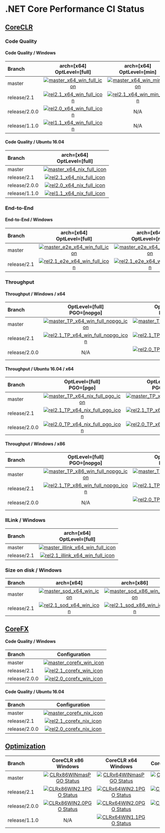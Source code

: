 # .NET Core Performance CI Status

## [CoreCLR](https://github.com/dotnet/coreclr)

### Code Quality

[//]: # (https://ci2.dot.net/job/dotnet_coreclr/job/perf/job/master/job/perf_Ubuntu16.04/lastCompletedBuild/buildTimestamp)

#### Code Quality / Windows

| Branch        | arch=[x64]<br>OptLevel=[full]                      | arch=[x64]<br>OptLevel=[min]                     | arch=[x86]<br>OptLevel=[full]                      | arch=[x86]<br>OptLevel=[min]                     |
| :------------ | :------------------------------------------------: | :----------------------------------------------: | :------------------------------------------------: | :----------------------------------------------: |
| master        | [![master_x64_win_full_icon]][master_x64_win_full] | [![master_x64_win_min_icon]][master_x64_win_min] | [![master_x86_win_full_icon]][master_x86_win_full] | [![master_x86_win_min_icon]][master_x86_win_min] |
| release/2.1   | [![rel2.1_x64_win_full_icon]][rel2.1_x64_win_full] | [![rel2.1_x64_win_min_icon]][rel2.1_x64_win_min] | [![rel2.1_x86_win_full_icon]][rel2.1_x86_win_full] | [![rel2.1_x86_win_min_icon]][rel2.1_x86_win_min] |
| release/2.0.0 | [![rel2.0_x64_win_full_icon]][rel2.0_x64_win_full] | N/A                                              | [![rel2.0_x86_win_full_icon]][rel2.0_x86_win_full] | N/A                                              |
| release/1.1.0 | [![rel1.1_x64_win_full_icon]][rel1.1_x64_win_full] | N/A                                              | [![rel1.1_x86_win_full_icon]][rel1.1_x86_win_full] | N/A                                              |

#### Code Quality / Ubuntu 16.04

| Branch        | arch=[x64]<br>OptLevel=[full]                      |
| :------------ | :------------------------------------------------: |
| master        | [![master_x64_nix_full_icon]][master_x64_nix_full] |
| release/2.1   | [![rel2.1_x64_nix_full_icon]][rel2.1_x64_nix_full] |
| release/2.0.0 | [![rel2.0_x64_nix_full_icon]][rel2.0_x64_nix_full] |
| release/1.1.0 | [![rel1.1_x64_nix_full_icon]][rel1.1_x64_nix_full] |

[//]: # (These are the x64 links)
[master_x64_nix_full]:                  https://ci2.dot.net/job/dotnet_coreclr/job/perf/job/master/job/perf_Ubuntu16.04/lastCompletedBuild/
[master_x64_nix_full_icon]:             https://ci2.dot.net/job/dotnet_coreclr/job/perf/job/master/job/perf_Ubuntu16.04/lastCompletedBuild/badge/icon (Run Status)
[master_x64_win_full]:                  https://ci2.dot.net/job/dotnet_coreclr/job/perf/job/master/job/perf_perflab_Windows_NT_x64_full_opt_ryujit/lastCompletedBuild/
[master_x64_win_full_icon]:             https://ci2.dot.net/job/dotnet_coreclr/job/perf/job/master/job/perf_perflab_Windows_NT_x64_full_opt_ryujit/lastCompletedBuild/badge/icon (Run Status)
[master_x64_win_min]:                   https://ci2.dot.net/job/dotnet_coreclr/job/perf/job/master/job/perf_perflab_Windows_NT_x64_min_opt_ryujit/lastCompletedBuild/
[master_x64_win_min_icon]:              https://ci2.dot.net/job/dotnet_coreclr/job/perf/job/master/job/perf_perflab_Windows_NT_x64_min_opt_ryujit/lastCompletedBuild/badge/icon (Run Status)
[rel2.1_x64_nix_full]:                  https://ci2.dot.net/job/dotnet_coreclr/job/perf/job/release_2.1/job/perf_Ubuntu16.04/lastCompletedBuild/
[rel2.1_x64_nix_full_icon]:             https://ci2.dot.net/job/dotnet_coreclr/job/perf/job/release_2.1/job/perf_Ubuntu16.04/lastCompletedBuild/badge/icon (Run Status)
[rel2.1_x64_win_full]:                  https://ci2.dot.net/job/dotnet_coreclr/job/perf/job/release_2.1/job/perf_perflab_Windows_NT_x64_full_opt_ryujit/lastCompletedBuild/
[rel2.1_x64_win_full_icon]:             https://ci2.dot.net/job/dotnet_coreclr/job/perf/job/release_2.1/job/perf_perflab_Windows_NT_x64_full_opt_ryujit/lastCompletedBuild/badge/icon (Run Status)
[rel2.1_x64_win_min]:                   https://ci2.dot.net/job/dotnet_coreclr/job/perf/job/release_2.1/job/perf_perflab_Windows_NT_x64_min_opt_ryujit/lastCompletedBuild/
[rel2.1_x64_win_min_icon]:              https://ci2.dot.net/job/dotnet_coreclr/job/perf/job/release_2.1/job/perf_perflab_Windows_NT_x64_min_opt_ryujit/lastCompletedBuild/badge/icon (Run Status)
[rel2.0_x64_nix_full]:                  https://ci2.dot.net/job/dotnet_coreclr/job/perf/job/release_2.0.0/job/perf_Ubuntu16.04/lastCompletedBuild/
[rel2.0_x64_nix_full_icon]:             https://ci2.dot.net/job/dotnet_coreclr/job/perf/job/release_2.0.0/job/perf_Ubuntu16.04/lastCompletedBuild/badge/icon (Run Status)
[rel2.0_x64_win_full]:                  https://ci2.dot.net/job/dotnet_coreclr/job/perf/job/release_2.0.0/job/perf_perflab_Windows_NT_x64/lastCompletedBuild/
[rel2.0_x64_win_full_icon]:             https://ci2.dot.net/job/dotnet_coreclr/job/perf/job/release_2.0.0/job/perf_perflab_Windows_NT_x64/lastCompletedBuild/badge/icon (Run Status)
[rel1.1_x64_nix_full]:                  https://ci2.dot.net/job/dotnet_coreclr/job/perf/job/release_1.1.0/job/perf_Ubuntu16.04/lastCompletedBuild/
[rel1.1_x64_nix_full_icon]:             https://ci2.dot.net/job/dotnet_coreclr/job/perf/job/release_1.1.0/job/perf_Ubuntu16.04/lastCompletedBuild/badge/icon (Run Status)
[rel1.1_x64_win_full]:                  https://ci2.dot.net/job/dotnet_coreclr/job/perf/job/release_1.1.0/job/perf_perflab_Windows_NT_x64/lastCompletedBuild/
[rel1.1_x64_win_full_icon]:             https://ci2.dot.net/job/dotnet_coreclr/job/perf/job/release_1.1.0/job/perf_perflab_Windows_NT_x64/lastCompletedBuild/badge/icon (Run Status)

[//]: # (These are the x86 links)
[master_x86_win_full]:                  https://ci2.dot.net/job/dotnet_coreclr/job/perf/job/master/job/perf_perflab_Windows_NT_x86_full_opt_ryujit/lastCompletedBuild/
[master_x86_win_full_icon]:             https://ci2.dot.net/job/dotnet_coreclr/job/perf/job/master/job/perf_perflab_Windows_NT_x86_full_opt_ryujit/lastCompletedBuild/badge/icon (Run Status)
[master_x86_win_min]:                   https://ci2.dot.net/job/dotnet_coreclr/job/perf/job/master/job/perf_perflab_Windows_NT_x86_min_opt_ryujit/lastCompletedBuild/
[master_x86_win_min_icon]:              https://ci2.dot.net/job/dotnet_coreclr/job/perf/job/master/job/perf_perflab_Windows_NT_x86_min_opt_ryujit/lastCompletedBuild/badge/icon (Run Status)
[rel2.1_x86_win_full]:                  https://ci2.dot.net/job/dotnet_coreclr/job/perf/job/release_2.1/job/perf_perflab_Windows_NT_x86_full_opt_ryujit/lastCompletedBuild/
[rel2.1_x86_win_full_icon]:             https://ci2.dot.net/job/dotnet_coreclr/job/perf/job/release_2.1/job/perf_perflab_Windows_NT_x86_full_opt_ryujit/lastCompletedBuild/badge/icon (Run Status)
[rel2.1_x86_win_min]:                   https://ci2.dot.net/job/dotnet_coreclr/job/perf/job/release_2.1/job/perf_perflab_Windows_NT_x86_min_opt_ryujit/lastCompletedBuild/
[rel2.1_x86_win_min_icon]:              https://ci2.dot.net/job/dotnet_coreclr/job/perf/job/release_2.1/job/perf_perflab_Windows_NT_x86_min_opt_ryujit/lastCompletedBuild/badge/icon (Run Status)
[rel2.0_x86_win_full]:                  https://ci2.dot.net/job/dotnet_coreclr/job/perf/job/release_2.0.0/job/perf_perflab_Windows_NT_x86/lastCompletedBuild/
[rel2.0_x86_win_full_icon]:             https://ci2.dot.net/job/dotnet_coreclr/job/perf/job/release_2.0.0/job/perf_perflab_Windows_NT_x86/lastCompletedBuild/badge/icon (Run Status)
[rel1.1_x86_win_full]:                  https://ci2.dot.net/job/dotnet_coreclr/job/perf/job/release_1.1.0/job/perf_perflab_Windows_NT_x86/lastCompletedBuild/
[rel1.1_x86_win_full_icon]:             https://ci2.dot.net/job/dotnet_coreclr/job/perf/job/release_1.1.0/job/perf_perflab_Windows_NT_x86/lastCompletedBuild/badge/icon (Run Status)

### End-to-End

#### End-to-End / Windows

| Branch      | arch=[x64]<br>OptLevel=[full]                              | arch=[x64]<br>OptLevel=[min]                             | arch=[x64]<br>OptLevel=[tiered]                                | arch=[x86]<br>OptLevel=[full]                              | arch=[x86]<br>OptLevel=[min]                             | arch=[x86]<br>OptLevel=[tiered]                                |
| :---------- | :--------------------------------------------------------: | :------------------------------------------------------: | :------------------------------------------------------------: | :--------------------------------------------------------: | :------------------------------------------------------: | :------------------------------------------------------------: |
| master      | [![master_e2e_x64_win_full_icon]][master_e2e_x64_win_full] | [![master_e2e_x64_win_min_icon]][master_e2e_x64_win_min] | [![master_e2e_x64_win_tiered_icon]][master_e2e_x64_win_tiered] | [![master_e2e_x86_win_full_icon]][master_e2e_x86_win_full] | [![master_e2e_x86_win_min_icon]][master_e2e_x86_win_min] | [![master_e2e_x86_win_tiered_icon]][master_e2e_x86_win_tiered] |
| release/2.1 | [![rel2.1_e2e_x64_win_full_icon]][rel2.1_e2e_x64_win_full] | [![rel2.1_e2e_x64_win_min_icon]][rel2.1_e2e_x64_win_min] | [![rel2.1_e2e_x64_win_tiered_icon]][rel2.1_e2e_x64_win_tiered] | [![rel2.1_e2e_x86_win_full_icon]][rel2.1_e2e_x86_win_full] | [![rel2.1_e2e_x86_win_min_icon]][rel2.1_e2e_x86_win_min] | [![rel2.1_e2e_x86_win_tiered_icon]][rel2.1_e2e_x86_win_tiered] |

[//]: # (These are the x64 links)
[master_e2e_x64_win_full]:              https://ci2.dot.net/job/dotnet_coreclr/job/perf/job/master/job/perf_scenarios_Windows_NT_x64_full_opt_ryujit/lastCompletedBuild/
[master_e2e_x64_win_full_icon]:         https://ci2.dot.net/job/dotnet_coreclr/job/perf/job/master/job/perf_scenarios_Windows_NT_x64_full_opt_ryujit/lastCompletedBuild/badge/icon (Run Status)
[master_e2e_x64_win_min]:               https://ci2.dot.net/job/dotnet_coreclr/job/perf/job/master/job/perf_scenarios_Windows_NT_x64_min_opt_ryujit/lastCompletedBuild/
[master_e2e_x64_win_min_icon]:          https://ci2.dot.net/job/dotnet_coreclr/job/perf/job/master/job/perf_scenarios_Windows_NT_x64_min_opt_ryujit/lastCompletedBuild/badge/icon (Run Status)
[master_e2e_x64_win_tiered]:            https://ci2.dot.net/job/dotnet_coreclr/job/perf/job/master/job/perf_scenarios_Windows_NT_x64_tiered_ryujit/lastCompletedBuild/
[master_e2e_x64_win_tiered_icon]:       https://ci2.dot.net/job/dotnet_coreclr/job/perf/job/master/job/perf_scenarios_Windows_NT_x64_tiered_ryujit/lastCompletedBuild/badge/icon (Run Status)
[rel2.1_e2e_x64_win_full]:              https://ci2.dot.net/job/dotnet_coreclr/job/perf/job/release_2.1/job/perf_scenarios_Windows_NT_x64_full_opt_ryujit/lastCompletedBuild/
[rel2.1_e2e_x64_win_full_icon]:         https://ci2.dot.net/job/dotnet_coreclr/job/perf/job/release_2.1/job/perf_scenarios_Windows_NT_x64_full_opt_ryujit/lastCompletedBuild/badge/icon (Run Status)
[rel2.1_e2e_x64_win_min]:               https://ci2.dot.net/job/dotnet_coreclr/job/perf/job/release_2.1/job/perf_scenarios_Windows_NT_x64_min_opt_ryujit/lastCompletedBuild/
[rel2.1_e2e_x64_win_min_icon]:          https://ci2.dot.net/job/dotnet_coreclr/job/perf/job/release_2.1/job/perf_scenarios_Windows_NT_x64_min_opt_ryujit/lastCompletedBuild/badge/icon (Run Status)
[rel2.1_e2e_x64_win_tiered]:            https://ci2.dot.net/job/dotnet_coreclr/job/perf/job/release_2.1/job/perf_scenarios_Windows_NT_x64_tiered_ryujit/lastCompletedBuild/
[rel2.1_e2e_x64_win_tiered_icon]:       https://ci2.dot.net/job/dotnet_coreclr/job/perf/job/release_2.1/job/perf_scenarios_Windows_NT_x64_tiered_ryujit/lastCompletedBuild/badge/icon (Run Status)

[//]: # (These are the x86 links)
[master_e2e_x86_win_full]:              https://ci2.dot.net/job/dotnet_coreclr/job/perf/job/master/job/perf_scenarios_Windows_NT_x86_full_opt_ryujit/lastCompletedBuild/
[master_e2e_x86_win_full_icon]:         https://ci2.dot.net/job/dotnet_coreclr/job/perf/job/master/job/perf_scenarios_Windows_NT_x86_full_opt_ryujit/lastCompletedBuild/badge/icon (Run Status)
[master_e2e_x86_win_min]:               https://ci2.dot.net/job/dotnet_coreclr/job/perf/job/master/job/perf_scenarios_Windows_NT_x86_min_opt_ryujit/lastCompletedBuild/
[master_e2e_x86_win_min_icon]:          https://ci2.dot.net/job/dotnet_coreclr/job/perf/job/master/job/perf_scenarios_Windows_NT_x86_min_opt_ryujit/lastCompletedBuild/badge/icon (Run Status)
[master_e2e_x86_win_tiered]:            https://ci2.dot.net/job/dotnet_coreclr/job/perf/job/master/job/perf_scenarios_Windows_NT_x86_tiered_ryujit/lastCompletedBuild/
[master_e2e_x86_win_tiered_icon]:       https://ci2.dot.net/job/dotnet_coreclr/job/perf/job/master/job/perf_scenarios_Windows_NT_x86_tiered_ryujit/lastCompletedBuild/badge/icon (Run Status)
[rel2.1_e2e_x86_win_full]:              https://ci2.dot.net/job/dotnet_coreclr/job/perf/job/release_2.1/job/perf_scenarios_Windows_NT_x86_full_opt_ryujit/lastCompletedBuild/
[rel2.1_e2e_x86_win_full_icon]:         https://ci2.dot.net/job/dotnet_coreclr/job/perf/job/release_2.1/job/perf_scenarios_Windows_NT_x86_full_opt_ryujit/lastCompletedBuild/badge/icon (Run Status)
[rel2.1_e2e_x86_win_min]:               https://ci2.dot.net/job/dotnet_coreclr/job/perf/job/release_2.1/job/perf_scenarios_Windows_NT_x86_min_opt_ryujit/lastCompletedBuild/
[rel2.1_e2e_x86_win_min_icon]:          https://ci2.dot.net/job/dotnet_coreclr/job/perf/job/release_2.1/job/perf_scenarios_Windows_NT_x86_min_opt_ryujit/lastCompletedBuild/badge/icon (Run Status)
[rel2.1_e2e_x86_win_tiered]:            https://ci2.dot.net/job/dotnet_coreclr/job/perf/job/release_2.1/job/perf_scenarios_Windows_NT_x86_tiered_ryujit/lastCompletedBuild/
[rel2.1_e2e_x86_win_tiered_icon]:       https://ci2.dot.net/job/dotnet_coreclr/job/perf/job/release_2.1/job/perf_scenarios_Windows_NT_x86_tiered_ryujit/lastCompletedBuild/badge/icon (Run Status)

### Throughput

#### Throughput / Windows / x64

| Branch        | OptLevel=[full]<br>PGO=[nopgo]                                       | OptLevel=[full]<br>PGO=[pgo]                                     | OptLevel=[min]<br>PGO=[nopgo]                                      | OptLevel=[min]<br>PGO=[pgo]                                    |
| :------------ | :------------------------------------------------------------------: | :--------------------------------------------------------------: | :----------------------------------------------------------------: | :------------------------------------------------------------: |
| master        | [![master_TP_x64_win_full_nopgo_icon]][master_TP_x64_win_full_nopgo] | [![master_TP_x64_win_full_pgo_icon]][master_TP_x64_win_full_pgo] | [![master_TP_x64_win_min_nopgo_icon]][master_TP_x64_win_min_nopgo] | [![master_TP_x64_win_min_pgo_icon]][master_TP_x64_win_min_pgo] |
| release/2.1   | [![rel2.1_TP_x64_win_full_nopgo_icon]][rel2.1_TP_x64_win_full_nopgo] | [![rel2.1_TP_x64_win_full_pgo_icon]][rel2.1_TP_x64_win_full_pgo] | [![rel2.1_TP_x64_win_min_nopgo_icon]][rel2.1_TP_x64_win_min_nopgo] | [![rel2.1_TP_x64_win_min_pgo_icon]][rel2.1_TP_x64_win_min_pgo] |
| release/2.0.0 | N/A                                                                  | [![rel2.0_TP_x64_win_full_pgo_icon]][rel2.0_TP_x64_win_full_pgo] | N/A                                                                | [![rel2.0_TP_x64_win_min_pgo_icon]][rel2.0_TP_x64_win_min_pgo] |

#### Throughput / Ubuntu 16.04 / x64

| Branch        | OptLevel=[full]<br>PGO=[pgo]                                     |  OptLevel=[min]<br>PGO=[pgo]                                    |
| :------------ | :--------------------------------------------------------------: |  :------------------------------------------------------------: |
| master        | [![master_TP_x64_nix_full_pgo_icon]][master_TP_x64_nix_full_pgo] |  [![master_TP_x64_nix_min_pgo_icon]][master_TP_x64_nix_min_pgo] |
| release/2.1   | [![rel2.1_TP_x64_nix_full_pgo_icon]][rel2.1_TP_x64_nix_full_pgo] |  [![rel2.1_TP_x64_nix_min_pgo_icon]][rel2.1_TP_x64_nix_min_pgo] |
| release/2.0.0 | [![rel2.0_TP_x64_nix_full_pgo_icon]][rel2.0_TP_x64_nix_full_pgo] |  [![rel2.0_TP_x64_nix_min_pgo_icon]][rel2.0_TP_x64_nix_min_pgo] |

[//]: # (These are the x64 links)
[master_TP_x64_nix_full_pgo]:           https://ci2.dot.net/job/dotnet_coreclr/job/perf/job/master/job/perf_throughput_Ubuntu14.04_full_opt/lastCompletedBuild/
[master_TP_x64_nix_full_pgo_icon]:      https://ci2.dot.net/job/dotnet_coreclr/job/perf/job/master/job/perf_throughput_Ubuntu14.04_full_opt/lastCompletedBuild/badge/icon (Run Status)
[master_TP_x64_nix_min_pgo]:            https://ci2.dot.net/job/dotnet_coreclr/job/perf/job/master/job/perf_throughput_Ubuntu14.04_min_opt/lastCompletedBuild/
[master_TP_x64_nix_min_pgo_icon]:       https://ci2.dot.net/job/dotnet_coreclr/job/perf/job/master/job/perf_throughput_Ubuntu14.04_min_opt/lastCompletedBuild/badge/icon (Run Status)
[master_TP_x64_win_full_nopgo]:         https://ci2.dot.net/job/dotnet_coreclr/job/perf/job/master/job/perf_throughput_perflab_Windows_NT_x64_full_opt_ryujit_nopgo/lastCompletedBuild/
[master_TP_x64_win_full_nopgo_icon]:    https://ci2.dot.net/job/dotnet_coreclr/job/perf/job/master/job/perf_throughput_perflab_Windows_NT_x64_full_opt_ryujit_nopgo/lastCompletedBuild/badge/icon (Run Status)
[master_TP_x64_win_full_pgo]:           https://ci2.dot.net/job/dotnet_coreclr/job/perf/job/master/job/perf_throughput_perflab_Windows_NT_x64_full_opt_ryujit_pgo/lastCompletedBuild/
[master_TP_x64_win_full_pgo_icon]:      https://ci2.dot.net/job/dotnet_coreclr/job/perf/job/master/job/perf_throughput_perflab_Windows_NT_x64_full_opt_ryujit_pgo/lastCompletedBuild/badge/icon (Run Status)
[master_TP_x64_win_min_nopgo]:          https://ci2.dot.net/job/dotnet_coreclr/job/perf/job/master/job/perf_throughput_perflab_Windows_NT_x64_min_opt_ryujit_nopgo/lastCompletedBuild/
[master_TP_x64_win_min_nopgo_icon]:     https://ci2.dot.net/job/dotnet_coreclr/job/perf/job/master/job/perf_throughput_perflab_Windows_NT_x64_min_opt_ryujit_nopgo/lastCompletedBuild/badge/icon (Run Status)
[master_TP_x64_win_min_pgo]:            https://ci2.dot.net/job/dotnet_coreclr/job/perf/job/master/job/perf_throughput_perflab_Windows_NT_x64_min_opt_ryujit_pgo/lastCompletedBuild/
[master_TP_x64_win_min_pgo_icon]:       https://ci2.dot.net/job/dotnet_coreclr/job/perf/job/master/job/perf_throughput_perflab_Windows_NT_x64_min_opt_ryujit_pgo/lastCompletedBuild/badge/icon (Run Status)
[rel2.1_TP_x64_nix_full_pgo]:           https://ci2.dot.net/job/dotnet_coreclr/job/perf/job/release_2.1/job/perf_throughput_Ubuntu14.04_full_opt/lastCompletedBuild/
[rel2.1_TP_x64_nix_full_pgo_icon]:      https://ci2.dot.net/job/dotnet_coreclr/job/perf/job/release_2.1/job/perf_throughput_Ubuntu14.04_full_opt/lastCompletedBuild/badge/icon (Run Status)
[rel2.1_TP_x64_nix_min_pgo]:            https://ci2.dot.net/job/dotnet_coreclr/job/perf/job/release_2.1/job/perf_throughput_Ubuntu14.04_min_opt/lastCompletedBuild/
[rel2.1_TP_x64_nix_min_pgo_icon]:       https://ci2.dot.net/job/dotnet_coreclr/job/perf/job/release_2.1/job/perf_throughput_Ubuntu14.04_min_opt/lastCompletedBuild/badge/icon (Run Status)
[rel2.1_TP_x64_win_full_nopgo]:         https://ci2.dot.net/job/dotnet_coreclr/job/perf/job/release_2.1/job/perf_throughput_perflab_Windows_NT_x64_full_opt_ryujit_nopgo/lastCompletedBuild/
[rel2.1_TP_x64_win_full_nopgo_icon]:    https://ci2.dot.net/job/dotnet_coreclr/job/perf/job/release_2.1/job/perf_throughput_perflab_Windows_NT_x64_full_opt_ryujit_nopgo/lastCompletedBuild/badge/icon (Run Status)
[rel2.1_TP_x64_win_full_pgo]:           https://ci2.dot.net/job/dotnet_coreclr/job/perf/job/release_2.1/job/perf_throughput_perflab_Windows_NT_x64_full_opt_ryujit_pgo/lastCompletedBuild/
[rel2.1_TP_x64_win_full_pgo_icon]:      https://ci2.dot.net/job/dotnet_coreclr/job/perf/job/release_2.1/job/perf_throughput_perflab_Windows_NT_x64_full_opt_ryujit_pgo/lastCompletedBuild/badge/icon (Run Status)
[rel2.1_TP_x64_win_min_nopgo]:          https://ci2.dot.net/job/dotnet_coreclr/job/perf/job/release_2.1/job/perf_throughput_perflab_Windows_NT_x64_min_opt_ryujit_nopgo/lastCompletedBuild/
[rel2.1_TP_x64_win_min_nopgo_icon]:     https://ci2.dot.net/job/dotnet_coreclr/job/perf/job/release_2.1/job/perf_throughput_perflab_Windows_NT_x64_min_opt_ryujit_nopgo/lastCompletedBuild/badge/icon (Run Status)
[rel2.1_TP_x64_win_min_pgo]:            https://ci2.dot.net/job/dotnet_coreclr/job/perf/job/release_2.1/job/perf_throughput_perflab_Windows_NT_x64_min_opt_ryujit_pgo/lastCompletedBuild/
[rel2.1_TP_x64_win_min_pgo_icon]:       https://ci2.dot.net/job/dotnet_coreclr/job/perf/job/release_2.1/job/perf_throughput_perflab_Windows_NT_x64_min_opt_ryujit_pgo/lastCompletedBuild/badge/icon (Run Status)
[rel2.0_TP_x64_nix_full_pgo]:           https://ci2.dot.net/job/dotnet_coreclr/job/perf/job/release_2.0.0/job/perf_throughput_Ubuntu16.04_full_opt/lastCompletedBuild/
[rel2.0_TP_x64_nix_full_pgo_icon]:      https://ci2.dot.net/job/dotnet_coreclr/job/perf/job/release_2.0.0/job/perf_throughput_Ubuntu16.04_full_opt/lastCompletedBuild/badge/icon (Run Status)
[rel2.0_TP_x64_nix_min_pgo]:            https://ci2.dot.net/job/dotnet_coreclr/job/perf/job/release_2.0.0/job/perf_throughput_Ubuntu16.04_min_opt/lastCompletedBuild/
[rel2.0_TP_x64_nix_min_pgo_icon]:       https://ci2.dot.net/job/dotnet_coreclr/job/perf/job/release_2.0.0/job/perf_throughput_Ubuntu16.04_min_opt/lastCompletedBuild/badge/icon (Run Status)
[rel2.0_TP_x64_win_full_pgo]:           https://ci2.dot.net/job/dotnet_coreclr/job/perf/job/release_2.0.0/job/perf_throughput_perflab_Windows_NT_x64_full_opt/lastCompletedBuild/
[rel2.0_TP_x64_win_full_pgo_icon]:      https://ci2.dot.net/job/dotnet_coreclr/job/perf/job/release_2.0.0/job/perf_throughput_perflab_Windows_NT_x64_full_opt/lastCompletedBuild/badge/icon (Run Status)
[rel2.0_TP_x64_win_min_pgo]:            https://ci2.dot.net/job/dotnet_coreclr/job/perf/job/release_2.0.0/job/perf_throughput_perflab_Windows_NT_x64_min_opt/lastCompletedBuild/
[rel2.0_TP_x64_win_min_pgo_icon]:       https://ci2.dot.net/job/dotnet_coreclr/job/perf/job/release_2.0.0/job/perf_throughput_perflab_Windows_NT_x64_min_opt/lastCompletedBuild/badge/icon (Run Status)

#### Throughput / Windows / x86

| Branch        | OptLevel=[full]<br>PGO=[nopgo]                                       | OptLevel=[full]<br>PGO=[pgo]                                     | OptLevel=[min]<br>PGO=[nopgo]                                      | OptLevel=[min]<br>PGO=[pgo]                                    |
| :------------ | :------------------------------------------------------------------: | :--------------------------------------------------------------: | :----------------------------------------------------------------: | :------------------------------------------------------------: |
| master        | [![master_TP_x86_win_full_nopgo_icon]][master_TP_x86_win_full_nopgo] | [![master_TP_x86_win_full_pgo_icon]][master_TP_x86_win_full_pgo] | [![master_TP_x86_win_min_nopgo_icon]][master_TP_x86_win_min_nopgo] | [![master_TP_x86_win_min_pgo_icon]][master_TP_x86_win_min_pgo] |
| release/2.1   | [![rel2.1_TP_x86_win_full_nopgo_icon]][rel2.1_TP_x86_win_full_nopgo] | [![rel2.1_TP_x86_win_full_pgo_icon]][rel2.1_TP_x86_win_full_pgo] | [![rel2.1_TP_x86_win_min_nopgo_icon]][rel2.1_TP_x86_win_min_nopgo] | [![rel2.1_TP_x86_win_min_pgo_icon]][rel2.1_TP_x86_win_min_pgo] |
| release/2.0.0 | N/A                                                                  | [![rel2.0_TP_x86_win_full_pgo_icon]][rel2.0_TP_x86_win_full_pgo] | N/A                                                                | [![rel2.0_TP_x86_win_min_pgo_icon]][rel2.0_TP_x86_win_min_pgo] |

[//]: # (These are the x86 links)
[master_TP_x86_win_full_nopgo]:         https://ci2.dot.net/job/dotnet_coreclr/job/perf/job/master/job/perf_throughput_perflab_Windows_NT_x86_full_opt_ryujit_nopgo/lastCompletedBuild/
[master_TP_x86_win_full_nopgo_icon]:    https://ci2.dot.net/job/dotnet_coreclr/job/perf/job/master/job/perf_throughput_perflab_Windows_NT_x86_full_opt_ryujit_nopgo/lastCompletedBuild/badge/icon (Run Status)
[master_TP_x86_win_full_pgo]:           https://ci2.dot.net/job/dotnet_coreclr/job/perf/job/master/job/perf_throughput_perflab_Windows_NT_x86_full_opt_ryujit_pgo/lastCompletedBuild/
[master_TP_x86_win_full_pgo_icon]:      https://ci2.dot.net/job/dotnet_coreclr/job/perf/job/master/job/perf_throughput_perflab_Windows_NT_x86_full_opt_ryujit_pgo/lastCompletedBuild/badge/icon (Run Status)
[master_TP_x86_win_min_nopgo]:          https://ci2.dot.net/job/dotnet_coreclr/job/perf/job/master/job/perf_throughput_perflab_Windows_NT_x86_min_opt_ryujit_nopgo/lastCompletedBuild/
[master_TP_x86_win_min_nopgo_icon]:     https://ci2.dot.net/job/dotnet_coreclr/job/perf/job/master/job/perf_throughput_perflab_Windows_NT_x86_min_opt_ryujit_nopgo/lastCompletedBuild/badge/icon (Run Status)
[master_TP_x86_win_min_pgo]:            https://ci2.dot.net/job/dotnet_coreclr/job/perf/job/master/job/perf_throughput_perflab_Windows_NT_x86_min_opt_ryujit_pgo/lastCompletedBuild/
[master_TP_x86_win_min_pgo_icon]:       https://ci2.dot.net/job/dotnet_coreclr/job/perf/job/master/job/perf_throughput_perflab_Windows_NT_x86_min_opt_ryujit_pgo/lastCompletedBuild/badge/icon (Run Status)
[rel2.1_TP_x86_win_full_nopgo]:         https://ci2.dot.net/job/dotnet_coreclr/job/perf/job/release_2.1/job/perf_throughput_perflab_Windows_NT_x86_full_opt_ryujit_nopgo/lastCompletedBuild/
[rel2.1_TP_x86_win_full_nopgo_icon]:    https://ci2.dot.net/job/dotnet_coreclr/job/perf/job/release_2.1/job/perf_throughput_perflab_Windows_NT_x86_full_opt_ryujit_nopgo/lastCompletedBuild/badge/icon (Run Status)
[rel2.1_TP_x86_win_full_pgo]:           https://ci2.dot.net/job/dotnet_coreclr/job/perf/job/release_2.1/job/perf_throughput_perflab_Windows_NT_x86_full_opt_ryujit_pgo/lastCompletedBuild/
[rel2.1_TP_x86_win_full_pgo_icon]:      https://ci2.dot.net/job/dotnet_coreclr/job/perf/job/release_2.1/job/perf_throughput_perflab_Windows_NT_x86_full_opt_ryujit_pgo/lastCompletedBuild/badge/icon (Run Status)
[rel2.1_TP_x86_win_min_nopgo]:          https://ci2.dot.net/job/dotnet_coreclr/job/perf/job/release_2.1/job/perf_throughput_perflab_Windows_NT_x86_min_opt_ryujit_nopgo/lastCompletedBuild/
[rel2.1_TP_x86_win_min_nopgo_icon]:     https://ci2.dot.net/job/dotnet_coreclr/job/perf/job/release_2.1/job/perf_throughput_perflab_Windows_NT_x86_min_opt_ryujit_nopgo/lastCompletedBuild/badge/icon (Run Status)
[rel2.1_TP_x86_win_min_pgo]:            https://ci2.dot.net/job/dotnet_coreclr/job/perf/job/release_2.1/job/perf_throughput_perflab_Windows_NT_x86_min_opt_ryujit_pgo/lastCompletedBuild/
[rel2.1_TP_x86_win_min_pgo_icon]:       https://ci2.dot.net/job/dotnet_coreclr/job/perf/job/release_2.1/job/perf_throughput_perflab_Windows_NT_x86_min_opt_ryujit_pgo/lastCompletedBuild/badge/icon (Run Status)
[rel2.0_TP_x86_win_full_pgo]:           https://ci2.dot.net/job/dotnet_coreclr/job/perf/job/release_2.0.0/job/perf_throughput_perflab_Windows_NT_x86_full_opt/lastCompletedBuild/
[rel2.0_TP_x86_win_full_pgo_icon]:      https://ci2.dot.net/job/dotnet_coreclr/job/perf/job/release_2.0.0/job/perf_throughput_perflab_Windows_NT_x86_full_opt/lastCompletedBuild/badge/icon (Run Status)
[rel2.0_TP_x86_win_min_pgo]:            https://ci2.dot.net/job/dotnet_coreclr/job/perf/job/release_2.0.0/job/perf_throughput_perflab_Windows_NT_x86_min_opt/lastCompletedBuild/
[rel2.0_TP_x86_win_min_pgo_icon]:       https://ci2.dot.net/job/dotnet_coreclr/job/perf/job/release_2.0.0/job/perf_throughput_perflab_Windows_NT_x86_min_opt/lastCompletedBuild/badge/icon (Run Status)

### IlLink / Windows

| Branch      | arch=[x64]<br>OptLevel=[full]                                    |
| :---------- | :--------------------------------------------------------------: |
| master      | [![master_illink_x64_win_full_icon]][master_illink_x64_win_full] |
| release/2.1 | [![rel2.1_illink_x64_win_full_icon]][rel2.1_illink_x64_win_full] |

[//]: # (These are the x64 links)
[master_illink_x64_win_full]:           https://ci2.dot.net/job/dotnet_coreclr/job/perf/job/master/job/perf_illink_Windows_NT_x64_full_opt_ryujit/lastCompletedBuild/
[master_illink_x64_win_full_icon]:      https://ci2.dot.net/job/dotnet_coreclr/job/perf/job/master/job/perf_illink_Windows_NT_x64_full_opt_ryujit/lastCompletedBuild/badge/icon (Run Status)
[rel2.1_illink_x64_win_full]:           https://ci2.dot.net/job/dotnet_coreclr/job/perf/job/release_2.1/job/perf_illink_Windows_NT_x64_full_opt_ryujit/lastCompletedBuild/
[rel2.1_illink_x64_win_full_icon]:      https://ci2.dot.net/job/dotnet_coreclr/job/perf/job/release_2.1/job/perf_illink_Windows_NT_x64_full_opt_ryujit/lastCompletedBuild/badge/icon (Run Status)

### Size on disk / Windows

| Branch      | arch=[x64]<br>                                   | arch=[x86]                                       |
| :---------- | :----------------------------------------------: | :----------------------------------------------: |
| master      | [![master_sod_x64_win_icon]][master_sod_x64_win] | [![master_sod_x86_win_icon]][master_sod_x86_win] |
| release/2.1 | [![rel2.1_sod_x64_win_icon]][rel2.1_sod_x64_win] | [![rel2.1_sod_x86_win_icon]][rel2.1_sod_x86_win] |

[//]: # (These are the x64 links)
[master_sod_x64_win]:                   https://ci2.dot.net/job/dotnet_coreclr/job/perf/job/master/job/sizeondisk_x64/lastCompletedBuild/
[master_sod_x64_win_icon]:              https://ci2.dot.net/job/dotnet_coreclr/job/perf/job/master/job/sizeondisk_x64/lastCompletedBuild/badge/icon (Run Status)
[rel2.1_sod_x64_win]:                   https://ci2.dot.net/job/dotnet_coreclr/job/perf/job/release_2.1/job/sizeondisk_x64/lastCompletedBuild/
[rel2.1_sod_x64_win_icon]:              https://ci2.dot.net/job/dotnet_coreclr/job/perf/job/release_2.1/job/sizeondisk_x64/lastCompletedBuild/badge/icon (Run Status)

[//]: # (These are the x86 links)
[master_sod_x86_win]:                   https://ci2.dot.net/job/dotnet_coreclr/job/perf/job/master/job/sizeondisk_x86/lastCompletedBuild/
[master_sod_x86_win_icon]:              https://ci2.dot.net/job/dotnet_coreclr/job/perf/job/master/job/sizeondisk_x86/lastCompletedBuild/badge/icon (Run Status)
[rel2.1_sod_x86_win]:                   https://ci2.dot.net/job/dotnet_coreclr/job/perf/job/release_2.1/job/sizeondisk_x86/lastCompletedBuild/
[rel2.1_sod_x86_win_icon]:              https://ci2.dot.net/job/dotnet_coreclr/job/perf/job/release_2.1/job/sizeondisk_x86/lastCompletedBuild/badge/icon (Run Status)

## [CoreFX](https://github.com/dotnet/corefx)

#### Code Quality / Windows

| Branch        | Configuration                                  |
| :------------ | :--------------------------------------------: |
| master        | [![master_corefx_win_icon]][master_corefx_win] |
| release/2.1   | [![rel2.1_corefx_win_icon]][rel2.1_corefx_win] |
| release/2.0.0 | [![rel2.0_corefx_win_icon]][rel2.0_corefx_win] |

#### Code Quality / Ubuntu 16.04

| Branch        | Configuration                                  |
| :------------ | :--------------------------------------------: |
| master        | [![master_corefx_nix_icon]][master_corefx_nix] |
| release/2.1   | [![rel2.1_corefx_nix_icon]][rel2.1_corefx_nix] |
| release/2.0.0 | [![rel2.0_corefx_nix_icon]][rel2.0_corefx_nix] |

[//]: # (These are the Windows_NT x64 links)
[master_corefx_win]:                    https://ci2.dot.net/job/dotnet_corefx/job/perf/job/master/job/perf_windows_nt_release/lastCompletedBuild/
[master_corefx_win_icon]:               https://ci2.dot.net/job/dotnet_corefx/job/perf/job/master/job/perf_windows_nt_release/lastCompletedBuild/badge/icon (Run Status)
[rel2.0_corefx_win]:                    https://ci2.dot.net/job/dotnet_corefx/job/perf/job/release_2.0.0/job/perf_windows_nt_release/lastCompletedBuild/
[rel2.0_corefx_win_icon]:               https://ci2.dot.net/job/dotnet_corefx/job/perf/job/release_2.0.0/job/perf_windows_nt_release/lastCompletedBuild/badge/icon (Run Status)
[rel2.1_corefx_win]:                    https://ci2.dot.net/job/dotnet_corefx/job/perf/job/release_2.1/job/perf_windows_nt_release/lastCompletedBuild/
[rel2.1_corefx_win_icon]:               https://ci2.dot.net/job/dotnet_corefx/job/perf/job/release_2.1/job/perf_windows_nt_release/lastCompletedBuild/badge/icon (Run Status)

[//]: # (These are the Ubuntu 16.04 x64 links)
[master_corefx_nix]:                    https://ci2.dot.net/job/dotnet_corefx/job/perf/job/master/job/perf_ubuntu16.04_release/lastCompletedBuild/
[master_corefx_nix_icon]:               https://ci2.dot.net/job/dotnet_corefx/job/perf/job/master/job/perf_ubuntu16.04_release/lastCompletedBuild/badge/icon (Run Status)
[rel2.0_corefx_nix]:                    https://ci2.dot.net/job/dotnet_corefx/job/perf/job/release_2.0.0/job/perf_ubuntu16.04_release/lastCompletedBuild/
[rel2.0_corefx_nix_icon]:               https://ci2.dot.net/job/dotnet_corefx/job/perf/job/release_2.0.0/job/perf_ubuntu16.04_release/lastCompletedBuild/badge/icon (Run Status)
[rel2.1_corefx_nix]:                    https://ci2.dot.net/job/dotnet_corefx/job/perf/job/release_2.1/job/perf_ubuntu16.04_release/lastCompletedBuild/
[rel2.1_corefx_nix_icon]:               https://ci2.dot.net/job/dotnet_corefx/job/perf/job/release_2.1/job/perf_ubuntu16.04_release/lastCompletedBuild/badge/icon (Run Status)

## [Optimization](https://github.com/dotnet/optimization)

| Branch        | CoreCLR x86 Windows                              | CoreCLR x64 Windows                              | CoreCLR x64 Linux                                |
| :------------ | :----------------------------------------------: | :----------------------------------------------: | :----------------------------------------------: |
| master        | [![CLRx86WINmasPGO Status]][CLRx86WINmasPGO Url] | [![CLRx64WINmasPGO Status]][CLRx64WINmasPGO Url] | [![CLRx64LINmasPGO Status]][CLRx64LINmasPGO Url] |
| release/2.1   | [![CLRx86WIN2.1PGO Status]][CLRx86WIN2.1PGO Url] | [![CLRx64WIN2.1PGO Status]][CLRx64WIN2.1PGO Url] | [![CLRx64LIN2.1PGO Status]][CLRx64LIN2.1PGO Url] |
| release/2.0.0 | [![CLRx86WIN2.0PGO Status]][CLRx86WIN2.0PGO Url] | [![CLRx64WIN2.0PGO Status]][CLRx64WIN2.0PGO Url] | [![CLRx64LIN2.0PGO Status]][CLRx64LIN2.0PGO Url] |
| release/1.1.0 | N/A                                              | [![CLRx64WIN1.1PGO Status]][CLRx64WIN1.1PGO Url] | N/A                                              |

[CLRx86WINmasPGO Status]:   https://ci2.dot.net/buildStatus/icon?job=Private/dotnet_optimization/master/CLRx86WINmasPGO  (Run Status)
[CLRx64WINmasPGO Status]:   https://ci2.dot.net/buildStatus/icon?job=Private/dotnet_optimization/master/CLRx64WINmasPGO  (Run Status)
[CLRx64LINmasPGO Status]:   https://ci2.dot.net/buildStatus/icon?job=Private/dotnet_optimization/master/CLRx64LINmasPGO  (Run Status)
[CLRx86WIN2.1PGO Status]:   https://ci2.dot.net/buildStatus/icon?job=Private/dotnet_optimization/master/CLRx86WIN2.1PGO  (Run Status)
[CLRx64WIN2.1PGO Status]:   https://ci2.dot.net/buildStatus/icon?job=Private/dotnet_optimization/master/CLRx64WIN2.1PGO  (Run Status)
[CLRx64LIN2.1PGO Status]:   https://ci2.dot.net/buildStatus/icon?job=Private/dotnet_optimization/master/CLRx64LIN2.1PGO  (Run Status)
[CLRx86WIN2.0PGO Status]:   https://ci2.dot.net/buildStatus/icon?job=Private/dotnet_optimization/master/CLRx86WIN2.0PGO  (Run Status)
[CLRx64WIN2.0PGO Status]:   https://ci2.dot.net/buildStatus/icon?job=Private/dotnet_optimization/master/CLRx64WIN2.0PGO  (Run Status)
[CLRx64LIN2.0PGO Status]:   https://ci2.dot.net/buildStatus/icon?job=Private/dotnet_optimization/master/CLRx64LIN2.0PGO  (Run Status)
[CLRx64WIN1.1PGO Status]:   https://ci2.dot.net/buildStatus/icon?job=Private/dotnet_optimization/master/CLRx64WIN1.1PGO  (Run Status)

[CLRx86WINmasPGO Url]:      https://ci2.dot.net/job/Private/job/dotnet_optimization/job/master/job/CLRx86WINmasPGO/
[CLRx64WINmasPGO Url]:      https://ci2.dot.net/job/Private/job/dotnet_optimization/job/master/job/CLRx64WINmasPGO/
[CLRx64LINmasPGO Url]:      https://ci2.dot.net/job/Private/job/dotnet_optimization/job/master/job/CLRx64LINmasPGO/
[CLRx86WIN2.1PGO Url]:      https://ci2.dot.net/job/Private/job/dotnet_optimization/job/master/job/CLRx86WIN2.1PGO/
[CLRx64WIN2.1PGO Url]:      https://ci2.dot.net/job/Private/job/dotnet_optimization/job/master/job/CLRx64WIN2.1PGO/
[CLRx64LIN2.1PGO Url]:      https://ci2.dot.net/job/Private/job/dotnet_optimization/job/master/job/CLRx64LIN2.1PGO/
[CLRx86WIN2.0PGO Url]:      https://ci2.dot.net/job/Private/job/dotnet_optimization/job/master/job/CLRx86WIN2.0PGO/
[CLRx64WIN2.0PGO Url]:      https://ci2.dot.net/job/Private/job/dotnet_optimization/job/master/job/CLRx64WIN2.0PGO/
[CLRx64LIN2.0PGO Url]:      https://ci2.dot.net/job/Private/job/dotnet_optimization/job/master/job/CLRx64LIN2.0PGO/
[CLRx64WIN1.1PGO Url]:      https://ci2.dot.net/job/Private/job/dotnet_optimization/job/master/job/CLRx64WIN1.1PGO/
